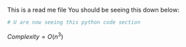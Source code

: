 This is a read me file
You should be seeing this down below:

```python
# U are now seeing this python code section
```

$Complexity = O(n^3)$
